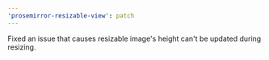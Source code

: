 ```yaml
---
'prosemirror-resizable-view': patch
---
```


Fixed an issue that causes resizable image's height can't be updated during resizing.
